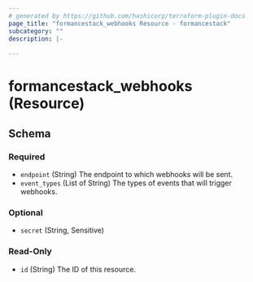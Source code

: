 ```yaml
---
# generated by https://github.com/hashicorp/terraform-plugin-docs
page_title: "formancestack_webhooks Resource - formancestack"
subcategory: ""
description: |-
  
---
```


# formancestack_webhooks (Resource)





<!-- schema generated by tfplugindocs -->
## Schema

### Required

- `endpoint` (String) The endpoint to which webhooks will be sent.
- `event_types` (List of String) The types of events that will trigger webhooks.

### Optional

- `secret` (String, Sensitive)

### Read-Only

- `id` (String) The ID of this resource.
